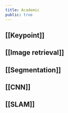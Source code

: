 ```yaml
---
title: Academic
public: true
---
```


## [[Keypoint]] 
## [[Image retrieval]]
## [[Segmentation]]
## [[CNN]]
## [[SLAM]]
